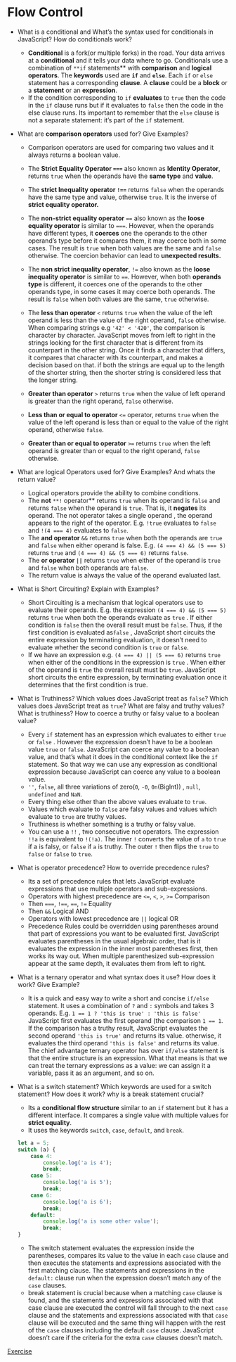 # Flow Control

- What is a conditional and What’s the syntax used for conditionals in JavaScript? How do conditionals work?
    - **Conditional** is a fork(or multiple forks) in the road. Your data arrives at a **conditional** and it tells your data where to go. Conditionals use a combination of `**if` statements** with **comparison** and **logical operators**. The **keywords** used are **`if`** and **`else`**. Each `if` or `else` statement has a corresponding **clause**. A **clause** could be a **block** or a **statement** or an **expression**.
    - If the condition corresponding to `if` **evaluates** to `true` then the code in the `if` clause runs but if it evaluates to `false` then the code in the else clause runs. Its important to remember that the `else` clause is not a separate statement: it’s part of the `if` statement.
- What are **comparison operators** used for? Give Examples?
    - Comparison operators are used for comparing two values and it always returns a boolean value.
    - The **Strict Equality Operator `===`** also known as **Identity Operator**, returns `true` when the operands have the **same type** and **value**.
    - The **strict Inequality operator `!==`** returns `false` when the operands have the same type and value, otherwise `true`. It is the inverse of **strict equality operator.**
    - The **non-strict equality operator** `==` also known as the **loose equality operator** is similar to `===`. However, when the operands have different types, it **coerces** one the operands to the other operand’s type before it compares them, it may coerce both in some cases. The result is `true` when both values are the same and `false` otherwise. The coercion behavior can lead to **unexpected results.**
    - The **non strict inequality operator**, `!=` also known as the **loose inequality operator** is similar to `==`. However, when both **operands type** is different, it coerces one of the operands to the other operands type, in some cases it may coerce both operands. The result is `false` when both values are the same, `true` otherwise.
    - The **less than operator** `<` returns `true` when the value of the left operand is less than the value of the right operand, `false` otherwise. When comparing strings e.g `'42' < '420'`, the comparison is character by character. JavaScript moves from left to right in the strings looking for the first character that is different from its counterpart in the other string. Once it finds a character that differs, it compares that character with its counterpart, and makes a decision based on that. if both the strings are equal up to the length of the shorter string, then the shorter string is considered less that the longer string.
    - **Greater than operator** `>` returns `true` when the value of left operand is greater than the right operand, `false` otherwise.
    - **Less than or equal to operator** `<=` operator, returns `true` when the value of the left operand is less than or equal to the value of the right operand, otherwise `false`.
    
    - **Greater than or equal to operator** `>=` returns `true` when the left operand is greater than or equal to the right operand, `false` otherwise.
- What are logical Operators used for? Give Examples? And whats the return value?
    - Logical operators provide the ability to combine conditions.
    - The **not** `**!` operator** returns `true` when its operand is `false` and returns `false` when the operand is `true`. That is, it **negates** its operand. The not operator takes a single operand , the operand appears to the right of the operator. E.g. `!true` evaluates to `false` and       `!(4 === 4)` evaluates to `false`.
    - The **and operator** `&&` returns `true` when both the operands are `true` and `false` when either operand is false. E.g. `(4 === 4) && (5 === 5)` returns `true` and `(4 === 4) && (5 === 6)` returns `false`.
    - The **or operator `||`** returns `true` when either of the operand is `true` and `false` when both operands are `false`.
    - The return value is always the value of the operand evaluated last.
- What is Short Circuiting? Explain with Examples?
    - Short Circuiting is a mechanism that logical operators use to evaluate their operands. E.g. the expression `(4 === 4) && (5 === 5)` returns `true` when both the operands evaluate as `true` . If either condition is `false` then the overall result must be `false`. Thus, if the first condition is evaluated as`false` , JavaScript short circuits the entire expression by terminating evaluation, it doesn’t need to evaluate whether the second condition is `true` or `false`.
    - If we have an expression e.g. `(4 === 4) || (5 === 6)` returns `true` when either of the conditions in the expression is `true` . When either of the operand is `true` the overall result must be `true`. JavaScript short circuits the entire expression, by terminating evaluation once it determines that the first condition is true.
- What is Truthiness? Which values does JavaScript treat as `false`? Which values does JavaScript treat as `true`? What are falsy and truthy values? What is truthiness? How to coerce a truthy or falsy value to a boolean value?
    - Every `if` statement has an expression which evaluates to either `true` or `false` . However the expression doesn’t have to be a boolean value `true` or `false`. JavaScript can coerce any value to a boolean value, and that’s what it does in the conditional context like the `if` statement. So that way we can use any expression as conditional expression because JavaScript can coerce any value to a boolean value.
    - `''`, `false`, all three variations of zero(`0`, `-0`, `0n`(BigInt)) , `null`, `undefined` and `NaN`.
    - Every thing else other than the above values evaluate to `true`.
    - Values which evaluate to `false` are falsy values and values which evaluate to `true` are truthy values.
    - Truthiness is whether something is a truthy or falsy value.
    - You can use a `!!` , two consecutive not operators. The expression `!!a` is equivalent to `!(!a)`. The inner `!` converts the value of `a` to `true` if a is falsy, or `false` if `a` is truthy. The outer `!` then flips the `true` to `false` or `false` to `true`.
- What is operator precedence? How to override precedence rules?
    - Its a set of precedence rules that lets JavaScript evaluate expressions that use multiple operators and sub-expressions.
    - Operators with highest precedence are `<=`, `<`, `>`, `>=` Comparison
    - Then `===`, `!==`, `==`, `!=` Equality
    - Then `&&` Logical AND
    - Operators with lowest precedence are `||` logical OR
    - Precedence Rules could be overridden using parentheses around that part of expressions you want to be evaluated first. JavaScript evaluates parentheses in the usual algebraic order, that is it evaluates the expression in the inner most parentheses first, then works its way out. When multiple parenthesized sub-expression appear at the same depth, it evaluates them from left to right.
- What is a ternary operator and what syntax does it use? How does it work? Give Example?
    - It is a quick and easy way to write a short and concise `if/else` statement. It uses a combination of `?` and `:` symbols and takes 3 operands.                                                E.g. `1 == 1 ? 'this is true' : 'this is false'` JavaScript first evaluates the first operand (the comparison `1 == 1`. If the comparison has a truthy result, JavaScript evaluates the second operand `'this is true'` and returns its value. otherwise, it evaluates the third operand `'this is false'` and returns its value. The chief advantage ternary operator has over `if/else` statement is that the entire structure is an expression. What that means is that we can treat the ternary expressions as a value: we can assign it a variable, pass it as an argument, and so on.
- What is a switch statement? Which keywords are used for a switch statement? How does it work? why is a break statement crucial?
    - Its a **conditional flow structure** similar to an `if` statement but it has a different interface. It compares a single value with multiple values for **strict equality**.
    - It uses the keywords `switch`, `case`, `default`, and `break`.
    
    ```jsx
    let a = 5;
    switch (a) {
    	case 4:
    		console.log('a is 4');
    		break;
    	case 5:
    		console.log('a is 5');
    		break;
    	case 6:
    		console.log('a is 6');
    		break;
    	default:
    		console.log('a is some other value');
    		break;
    }
    ```
    
    - The switch statement evaluates the expression inside the parentheses, compares its value  to the value in each `case` clause and then executes the statements and expressions associated with the first matching clause. The statements and expressions in the `default:` clause run when the expression doesn’t match any of the `case` clauses.
    - break statement is crucial because when a matching `case` clause is found, and the statements and expressions associated with that case clause are executed the control will fall through to the next `case` clause and the statements and expressions associated with that `case` clause will be executed and the same thing will happen with the rest of the `case` clauses including the default `case` clause. JavaScript doesn’t care if the criteria for the extra `case` clauses doesn’t match.

[Exercise](https://www.notion.so/Exercise-e8465b850106400bac833c9be297dba2)